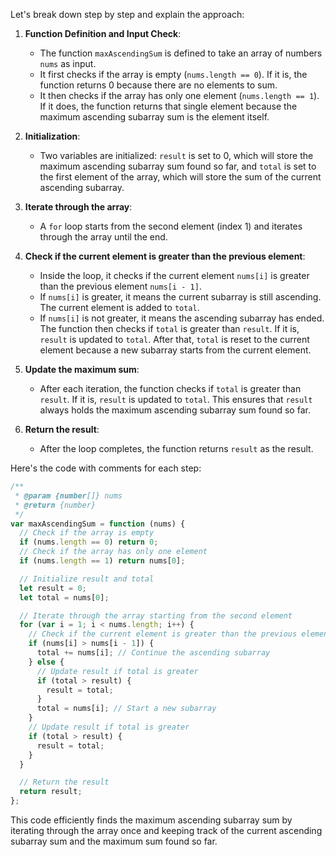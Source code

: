 Let's break down step by step and explain the approach:

1. **Function Definition and Input Check**:
   - The function `maxAscendingSum` is defined to take an array of numbers `nums` as input.
   - It first checks if the array is empty (`nums.length == 0`). If it is, the function returns 0 because there are no elements to sum.
   - It then checks if the array has only one element (`nums.length == 1`). If it does, the function returns that single element because the maximum ascending subarray sum is the element itself.

2. **Initialization**:
   - Two variables are initialized: `result` is set to 0, which will store the maximum ascending subarray sum found so far, and `total` is set to the first element of the array, which will store the sum of the current ascending subarray.

3. **Iterate through the array**:
   - A `for` loop starts from the second element (index 1) and iterates through the array until the end.

4. **Check if the current element is greater than the previous element**:
   - Inside the loop, it checks if the current element `nums[i]` is greater than the previous element `nums[i - 1]`.
   - If `nums[i]` is greater, it means the current subarray is still ascending. The current element is added to `total`.
   - If `nums[i]` is not greater, it means the ascending subarray has ended. The function then checks if `total` is greater than `result`. If it is, `result` is updated to `total`. After that, `total` is reset to the current element because a new subarray starts from the current element.

5. **Update the maximum sum**:
   - After each iteration, the function checks if `total` is greater than `result`. If it is, `result` is updated to `total`. This ensures that `result` always holds the maximum ascending subarray sum found so far.

6. **Return the result**:
   - After the loop completes, the function returns `result` as the result.

Here's the code with comments for each step:

```javascript
/**
 * @param {number[]} nums
 * @return {number}
 */
var maxAscendingSum = function (nums) {
  // Check if the array is empty
  if (nums.length == 0) return 0;
  // Check if the array has only one element
  if (nums.length == 1) return nums[0];

  // Initialize result and total
  let result = 0;
  let total = nums[0];

  // Iterate through the array starting from the second element
  for (var i = 1; i < nums.length; i++) {
    // Check if the current element is greater than the previous element
    if (nums[i] > nums[i - 1]) {
      total += nums[i]; // Continue the ascending subarray
    } else {
      // Update result if total is greater
      if (total > result) {
        result = total;
      }
      total = nums[i]; // Start a new subarray
    }
    // Update result if total is greater
    if (total > result) {
      result = total;
    }
  }

  // Return the result
  return result;
};
```

This code efficiently finds the maximum ascending subarray sum by iterating through the array once and keeping track of the current ascending subarray sum and the maximum sum found so far.  
